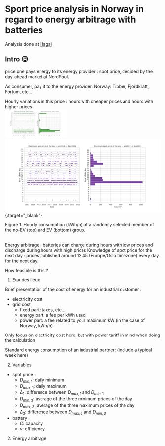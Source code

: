 # Sport price analysis in Norway in regard to energy arbitrage with batteries

Analysis done at [Hagal](www.hagal.com)


## Intro :wink:

price one pays energy to its energy provider : spot price, decided by the day-ahead market at NordPool.  

As consumer, pay it to the energy provider. Norway: Tibber, Fjordkraft, Fortum, etc...  

Hourly variations in this price : hours with cheaper prices and hours with higher prices  
<img src="/images/2021-12-01-battery-spot-price/minimum_spot_price_day.png" alt="drawing" width="200" target="_blank"/>
[![Maximum price per day](/images/2021-12-01-battery-spot-price/maximum_spot_price_day.png)](/images/2021-12-01-battery-spot-price/maximum_spot_price_day.png){:target="_blank"}
<figcaption>Figure 1. Hourly consumption (kWh/h) of a randomly selected member of the no-EV (top) and EV (bottom) group.</figcaption>
<br/>

Energy arbitrage : batteries can charge during hours with low prices and discharge during hours with high prices
Knowledge of spot price for the next day : prices published around 12:45 (Europe/Oslo timezone) every day for the next day. 

How feasible is this ?

1. Etat des lieux

Brief presentation of the cost of energy for an industrial customer : 
 - electricity cost
 - grid cost
    - fixed part: taxes, etc...
    - energy part: a fee per kWh used
    - power part: a fee related to your maximum kW (in the case of Norway, kWh/h)

Only focus on electricity cost here, but with power tariff in mind when doing the calculation

Standard energy consumption of an industrial partner: (include a typical week here)

2. Variables

 - spot price : 
    - $D_{min,1}$: daily minimum
    - $D_{max,1}$: daily maximum
    - $\Delta_1$: difference between $D_{max,1}$ and $D_{min,1}$
    - $D_{min,3}$: average of the three minimum prices of the day
    - $D_{max,3}$: average of the three maximum prices of the day
    - $\Delta_3$: difference between $D_{max,3}$ and $D_{min,3}$
 - battery : 
    - $C$: capacity
    - $\nu$: efficiency

2. Energy arbitrage
